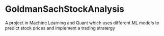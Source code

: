 # GoldmanSachStockAnalysis
A project in Machine Learning and Quant which uses different ML models to predict stock prices and implement a trading stratergy
